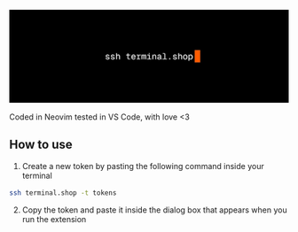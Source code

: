 ![Terminal dot shop](./media/logo.jpeg)

Coded in Neovim tested in VS Code, with love <3

## How to use
1. Create a new token by pasting the following command inside your terminal

```bash
ssh terminal.shop -t tokens
```

2. Copy the token and paste it inside the dialog box that appears when you run the extension




